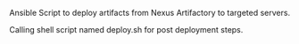 Ansible Script to deploy artifacts from Nexus Artifactory to targeted servers.

Calling shell script named deploy.sh for post deployment steps.
